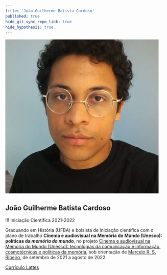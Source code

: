 ```yaml
---
title: 'João Guilherme Batista Cardoso'
published: true
hide_git_sync_repo_link: true
hide_hypothesis: true
---
```


![Fotografia de João Guilherme Batista Cardoso](../../imgs/JoaoGuilherme.jpg?resize=400&classes=center,s-circle)

## João Guilherme Batista Cardoso

!!! Iniciação Científica 2021-2022

Graduando em História (UFBA) e bolsista de iniciação científica com o plano de trabalho **Cinema e audiovisual na Memória do Mundo (Unesco): políticas da _memória do mundo_**, no projeto [Cinema e audiovisual na Memória do Mundo (Unesco): tecnologias da comunicação e informação, cosmotécnicas e políticas da memória](/pibic-2021-2022-cinema-e-audiovisual-na-memoria-do-mundo), sob orientação de [Marcelo R. S. Ribeiro](/quem-somos/coordenadores/marcelo-ribeiro), de setembro de 2021 a agosto de 2022.

[Currículo Lattes](http://lattes.cnpq.br/5819930588100159?classes=btn,btn-primary,btn-lg&target=_blank)